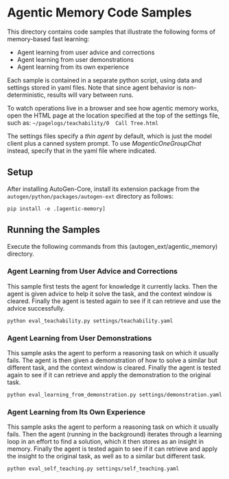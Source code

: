 # Agentic Memory Code Samples

This directory contains code samples that illustrate the following forms of memory-based fast learning:
* Agent learning from user advice and corrections
* Agent learning from user demonstrations    
* Agent learning from its own experience

Each sample is contained in a separate python script, using data and settings stored in yaml files.
Note that since agent behavior is non-deterministic, results will vary between runs.

To watch operations live in a browser and see how agentic memory works, 
open the HTML page at the location specified at the top of the settings file, 
such as: `~/pagelogs/teachability/0  Call Tree.html`

The settings files specify a _thin agent_ by default, which is just the model client plus a canned system prompt.
To use _MagenticOneGroupChat_ instead, specify that in the yaml file where indicated.


## Setup

After installing AutoGen-Core, install its extension package from the `autogen/python/packages/autogen-ext` directory as follows:

`pip install -e .[agentic-memory]`


## Running the Samples

Execute the following commands from this (autogen_ext/agentic_memory) directory.


### Agent Learning from User Advice and Corrections

This sample first tests the agent for knowledge it currently lacks.
Then the agent is given advice to help it solve the task, and the context window is cleared.
Finally the agent is tested again to see if it can retrieve and use the advice successfully.

`python eval_teachability.py settings/teachability.yaml`


### Agent Learning from User Demonstrations

This sample asks the agent to perform a reasoning task on which it usually fails.
The agent is then given a demonstration of how to solve a similar but different task, and the context window is cleared.
Finally the agent is tested again to see if it can retrieve and apply the demonstration to the original task.

`python eval_learning_from_demonstration.py settings/demonstration.yaml`


### Agent Learning from Its Own Experience

This sample asks the agent to perform a reasoning task on which it usually fails.
Then the agent (running in the background) iterates through a learning loop in an effort to find a solution, 
which it then stores as an insight in memory.
Finally the agent is tested again to see if it can retrieve and apply the insight to the original task,
as well as to a similar but different task.

`python eval_self_teaching.py settings/self_teaching.yaml`
